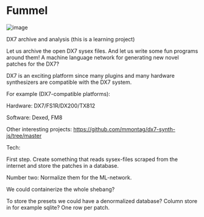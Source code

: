 # Fummel
![image](https://github.com/heinzfieldmann/Fummel/assets/113355864/384f7108-c1d5-4495-a317-805bd72cf581)

DX7 archive and analysis
(this is a learning project)

Let us archive the open DX7 sysex files. And let us write some fun programs around them!
A machine language network for generating new novel patches for the DX7?

DX7 is an exciting platform since many plugins and many hardware synthesizers are compatible with the DX7 system. 

For example (DX7-compatible platforms):

Hardware: DX7/FS1R/DX200/TX812

Software: Dexed, FM8

Other interesting projects:
https://github.com/mmontag/dx7-synth-js/tree/master


Tech:

First step. Create something that reads  sysex-files scraped from the internet and store the patches in a database. 

Number two: Normalize them for the ML-network.

We could containerize the whole shebang?

To store the presets we could have a denormalized database? Column store in for example sqlite? One row per patch.
